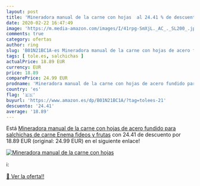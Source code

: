 ```yaml
---
layout: post
title: 'Mineradora manual de la carne con hojas  al 24.41 % de descuento'
date: 2020-02-22 16:47:49
image: 'https://m.media-amazon.com/images/I/41rpg-SmXjL._AC_._SL200_.jpg'
comments: true
category: ofertas
author: ring
slug: 'B01N21BC1A-es Mineradora manual de la carne con hojas de acero fundido...'
tags: [ tole.es, salchichas ]
actualPrice: 18.89 EUR
currency: EUR
price: 18.89
comparePrice: 24.99 EUR
prodname: 'Mineradora manual de la carne con hojas de acero fundido para salchichas de carne Enema fideos y frutas'
country: 'es'
flag: '🇪🇸'
buyurl: 'https://www.amazon.es/dp/B01N21BC1A/?tag=tolees-21'
descuento: '24.41'
average: '18.89'
---
```


Está [Mineradora manual de la carne con hojas de acero fundido para salchichas de carne Enema fideos y frutas](https://www.amazon.es/dp/B01N21BC1A/?tag=tolees-21) con 24.41 de descuento por 18.89 EUR (original: 24.99 EUR) en el siguiente enlace!

[![Mineradora manual de la carne con hojas ](https://m.media-amazon.com/images/I/41rpg-SmXjL._AC_._SL200_.jpg)](https://www.amazon.es/dp/B01N21BC1A/?tag=tolees-21)

ℹ️:


[🛒 Ver la oferta!!](https://www.amazon.es/dp/B01N21BC1A/?tag=tolees-21)

